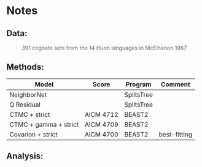 # Notes


## Data:

> 391 cognate sets from the 14 Huon languages in McElhanon 1967

## Methods:

| Model                                | Score     | Program    | Comment            |
|--------------------------------------|-----------|------------|--------------------|
|  NeighborNet                         |           | SplitsTree |                    |
|  Q Residual                          |           | SplitsTree |                    |
|  CTMC + strict                       | AICM 4712 | BEAST2     |                    |
|  CTMC + gamma + strict               | AICM 4709 | BEAST2     |                    |
|  Covarion + strict                   | AICM 4700 | BEAST2     |  best-fitting      |

## Analysis:

> 

